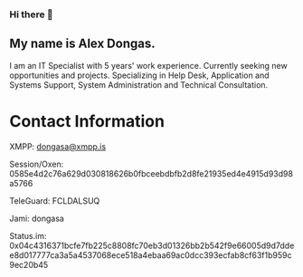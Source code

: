 ### Hi there 👋

<!--
**alexdongas/alexdongas** is a ✨ _special_ ✨ repository because its `README.md` (this file) appears on your GitHub profile.

Here are some ideas to get you started:

- 🔭 I’m currently working on ...
- 🌱 I’m currently learning ...
- 👯 I’m looking to collaborate on ...
- 🤔 I’m looking for help with ...
- 💬 Ask me about ...
- 📫 How to reach me: ...
- 😄 Pronouns: ...
- ⚡ Fun fact: ...
-->

## My name is Alex Dongas.

I am an IT Specialist with 5 years' work experience. Currently seeking new opportunities and projects.
Specializing in Help Desk, Application and Systems Support, System Administration and Technical Consultation.


# Contact Information
XMPP: dongasa@xmpp.is

Session/Oxen: 0585e4d2c76a629d030818626b0fbceebdbfb2d8fe21935ed4e4915d93d98a5766

TeleGuard: FCLDALSUQ

Jami: dongasa

Status.im: 0x04c4316371bcfe7fb225c8808fc70eb3d01326bb2b542f9e66005d9d7ddee8d017777ca3a5a4537068ece518a4ebaa69ac0dcc393ecfab8cf63f1b959c9ec20b45


